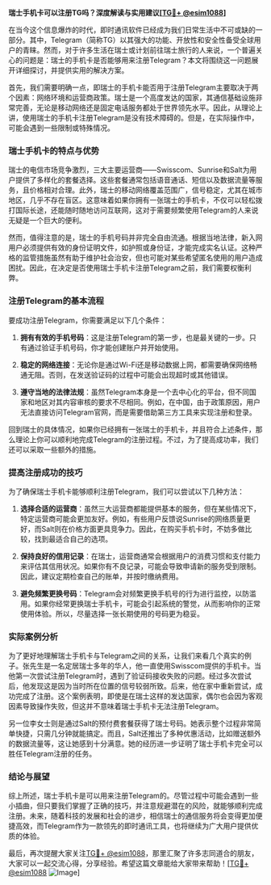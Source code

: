 **瑞士手机卡可以注册TG吗？深度解读与实用建议[[TG💪+ @esim1088](https://t.me/s/esim1088)]**

在当今这个信息爆炸的时代，即时通讯软件已经成为我们日常生活中不可或缺的一部分。其中，Telegram（简称TG）以其强大的功能、开放性和安全性备受全球用户的青睐。然而，对于许多生活在瑞士或计划前往瑞士旅行的人来说，一个普遍关心的问题是：瑞士的手机卡是否能够用来注册Telegram？本文将围绕这一问题展开详细探讨，并提供实用的解决方案。

首先，我们需要明确一点，即瑞士的手机卡能否用于注册Telegram主要取决于两个因素：网络环境和运营商政策。瑞士是一个高度发达的国家，其通信基础设施非常完善，无论是移动网络还是固定电话服务都处于世界领先水平。因此，从理论上讲，使用瑞士的手机卡注册Telegram是没有技术障碍的。但是，在实际操作中，可能会遇到一些限制或特殊情况。

### 瑞士手机卡的特点与优势

瑞士的电信市场竞争激烈，三大主要运营商——Swisscom、Sunrise和Salt为用户提供了多样化的套餐选择。这些套餐通常包括语音通话、短信以及数据流量等服务，且价格相对合理。此外，瑞士的移动网络覆盖范围广，信号稳定，尤其在城市地区，几乎不存在盲区。这意味着如果你拥有一张瑞士的手机卡，不仅可以轻松拨打国际长途，还能随时随地访问互联网，这对于需要频繁使用Telegram的人来说无疑是一个巨大的便利。

然而，值得注意的是，瑞士的手机号码并非完全自由流通。根据当地法律，新入网用户必须提供有效的身份证明文件，如护照或身份证，才能完成实名认证。这种严格的监管措施虽然有助于维护社会治安，但也可能对某些希望匿名使用的用户造成困扰。因此，在决定是否使用瑞士手机卡注册Telegram之前，我们需要权衡利弊。

### 注册Telegram的基本流程

要成功注册Telegram，你需要满足以下几个条件：

1. **拥有有效的手机号码**：这是注册Telegram的第一步，也是最关键的一步。只有通过验证手机号码，你才能创建账户并开始使用。
   
2. **稳定的网络连接**：无论你是通过Wi-Fi还是移动数据上网，都需要确保网络畅通无阻。否则，在发送验证码的过程中可能会出现超时或其他错误。

3. **遵守当地的法律法规**：虽然Telegram本身是一个去中心化的平台，但不同国家和地区对其内容审核的要求不尽相同。例如，在中国，由于政策原因，用户无法直接访问Telegram官网，而是需要借助第三方工具来实现注册和登录。

回到瑞士的具体情况，如果你已经拥有一张瑞士的手机卡，并且符合上述条件，那么理论上你可以顺利地完成Telegram的注册过程。不过，为了提高成功率，我们还可以采取一些额外的措施。

### 提高注册成功的技巧

为了确保瑞士手机卡能够顺利注册Telegram，我们可以尝试以下几种方法：

1. **选择合适的运营商**：虽然三大运营商都能提供基本的服务，但在某些情况下，特定运营商可能会更加友好。例如，有些用户反馈说Sunrise的网络质量更好，而Salt则在价格方面更具竞争力。因此，在购买手机卡时，不妨多做比较，找到最适合自己的选项。

2. **保持良好的信用记录**：在瑞士，运营商通常会根据用户的消费习惯和支付能力来评估其信用状况。如果你有不良记录，可能会导致申请新的服务受到限制。因此，建议定期检查自己的账单，并按时缴纳费用。

3. **避免频繁更换号码**：Telegram会对频繁更换手机号的行为进行监控，以防滥用。如果你经常更换瑞士手机卡，可能会引起系统的警觉，从而影响你的正常使用体验。所以，尽量选择一张长期使用的号码更为稳妥。

### 实际案例分析

为了更好地理解瑞士手机卡与Telegram之间的关系，让我们来看几个真实的例子。张先生是一名定居瑞士多年的华人，他一直使用Swisscom提供的手机卡。当他第一次尝试注册Telegram时，遇到了验证码接收失败的问题。经过多次尝试后，他发现这是因为当时所在位置的信号较弱所致。后来，他在家中重新尝试，成功完成了注册。这个案例表明，即使是在瑞士这样的发达国家，偶尔也会因为客观因素导致操作失败，但这并不意味着瑞士手机卡无法注册Telegram。

另一位李女士则是通过Salt的预付费套餐获得了瑞士号码。她表示整个过程非常简单快捷，只需几分钟就能搞定。而且，Salt还推出了多种优惠活动，比如赠送额外的数据流量等，这让她感到十分满意。她的经历进一步证明了瑞士手机卡完全可以胜任Telegram注册的任务。

### 结论与展望

综上所述，瑞士手机卡是可以用来注册Telegram的。尽管过程中可能会遇到一些小插曲，但只要我们掌握了正确的技巧，并注意规避潜在的风险，就能够顺利完成注册。未来，随着科技的发展和社会的进步，相信瑞士的通信服务将会变得更加便捷高效，而Telegram作为一款领先的即时通讯工具，也将继续为广大用户提供优质的体验。

最后，再次提醒大家关注[TG💪+ @esim1088](https://t.me/s/esim1088)，那里汇聚了许多志同道合的朋友，大家可以一起交流心得，分享经验。希望这篇文章能给大家带来帮助！[[TG💪+ @esim1088](https://t.me/s/esim1088) ![Image](https://i.postimg.cc/4NQfJmqS/Snipaste-2025-05-13-00-14-12.png)]